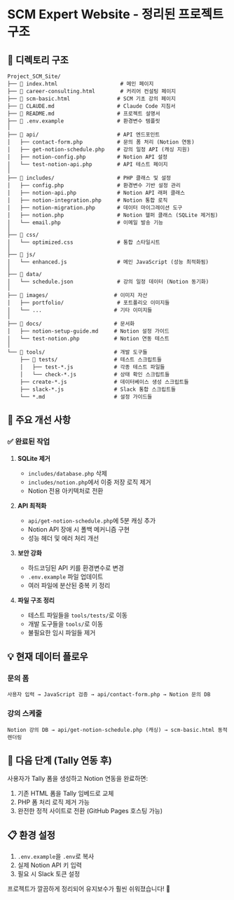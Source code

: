 # SCM Expert Website - 정리된 프로젝트 구조

## 📁 디렉토리 구조

```
Project_SCM_Site/
├── 📄 index.html                    # 메인 페이지
├── 📄 career-consulting.html        # 커리어 컨설팅 페이지  
├── 📄 scm-basic.html               # SCM 기초 강의 페이지
├── 📄 CLAUDE.md                    # Claude Code 지침서
├── 📄 README.md                    # 프로젝트 설명서
├── 📄 .env.example                 # 환경변수 템플릿
│
├── 📁 api/                         # API 엔드포인트
│   ├── contact-form.php           # 문의 폼 처리 (Notion 연동)
│   ├── get-notion-schedule.php    # 강의 일정 API (캐싱 지원)
│   ├── notion-config.php          # Notion API 설정
│   └── test-notion-api.php        # API 테스트 페이지
│
├── 📁 includes/                    # PHP 클래스 및 설정
│   ├── config.php                 # 환경변수 기반 설정 관리
│   ├── notion-api.php             # Notion API 래퍼 클래스
│   ├── notion-integration.php     # Notion 통합 로직
│   ├── notion-migration.php       # 데이터 마이그레이션 도구
│   ├── notion.php                 # Notion 헬퍼 클래스 (SQLite 제거됨)
│   └── email.php                  # 이메일 발송 기능
│
├── 📁 css/
│   └── optimized.css              # 통합 스타일시트
│
├── 📁 js/
│   └── enhanced.js                # 메인 JavaScript (성능 최적화됨)
│
├── 📁 data/
│   └── schedule.json              # 강의 일정 데이터 (Notion 동기화)
│
├── 📁 images/                     # 이미지 자산
│   ├── portfolio/                 # 포트폴리오 이미지들
│   └── ...                       # 기타 이미지들
│
├── 📁 docs/                       # 문서화
│   ├── notion-setup-guide.md     # Notion 설정 가이드
│   └── test-notion.php           # Notion 연동 테스트
│
└── 📁 tools/                      # 개발 도구들
    ├── 📁 tests/                  # 테스트 스크립트들
    │   ├── test-*.js             # 각종 테스트 파일들
    │   └── check-*.js            # 상태 확인 스크립트들
    ├── create-*.js               # 데이터베이스 생성 스크립트들
    ├── slack-*.js                # Slack 통합 스크립트들
    └── *.md                      # 설정 가이드들
```

## 🔧 주요 개선 사항

### ✅ 완료된 작업

1. **SQLite 제거**
   - `includes/database.php` 삭제
   - `includes/notion.php`에서 이중 저장 로직 제거
   - Notion 전용 아키텍처로 전환

2. **API 최적화**
   - `api/get-notion-schedule.php`에 5분 캐싱 추가
   - Notion API 장애 시 폴백 메커니즘 구현
   - 성능 헤더 및 에러 처리 개선

3. **보안 강화**
   - 하드코딩된 API 키를 환경변수로 변경
   - `.env.example` 파일 업데이트
   - 여러 파일에 분산된 중복 키 정리

4. **파일 구조 정리**
   - 테스트 파일들을 `tools/tests/`로 이동
   - 개발 도구들을 `tools/`로 이동
   - 불필요한 임시 파일들 제거

## 💡 현재 데이터 플로우

### 문의 폼
```
사용자 입력 → JavaScript 검증 → api/contact-form.php → Notion 문의 DB
```

### 강의 스케줄
```
Notion 강의 DB → api/get-notion-schedule.php (캐싱) → scm-basic.html 동적 렌더링
```

## 🚀 다음 단계 (Tally 연동 후)

사용자가 Tally 폼을 생성하고 Notion 연동을 완료하면:
1. 기존 HTML 폼을 Tally 임베드로 교체
2. PHP 폼 처리 로직 제거 가능
3. 완전한 정적 사이트로 전환 (GitHub Pages 호스팅 가능)

## 📋 환경 설정

1. `.env.example`을 `.env`로 복사
2. 실제 Notion API 키 입력
3. 필요 시 Slack 토큰 설정

프로젝트가 깔끔하게 정리되어 유지보수가 훨씬 쉬워졌습니다! 🎉